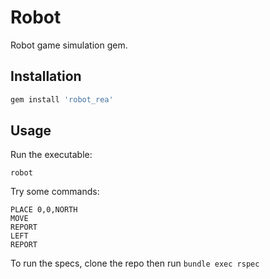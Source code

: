 # Robot

Robot game simulation gem.

## Installation

```ruby
gem install 'robot_rea'
```

## Usage

Run the executable:
```
robot
```

Try some commands: 

```
PLACE 0,0,NORTH
MOVE
REPORT
LEFT
REPORT
```


To run the specs, clone the repo then run `bundle exec rspec`

